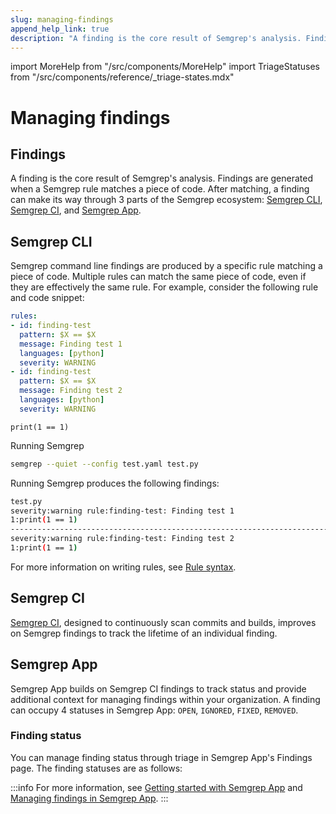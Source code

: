 ```yaml
---
slug: managing-findings
append_help_link: true
description: "A finding is the core result of Semgrep's analysis. Findings are generated when a Semgrep rule matches a piece of code. Learn how to interact with findings that come from running Semgrep in the command-line, in CI, and through Semgrep App."
---
```


import MoreHelp from "/src/components/MoreHelp"
import TriageStatuses from "/src/components/reference/_triage-states.mdx"

# Managing findings

## Findings

A finding is the core result of Semgrep's analysis. Findings are generated when a Semgrep rule matches a piece of code. After matching, a finding can make its way through 3 parts of the Semgrep ecosystem: [Semgrep CLI](https://github.com/returntocorp/semgrep), [Semgrep CI](/semgrep-ci/overview/), and [Semgrep App](https://semgrep.dev/manage).

## Semgrep CLI

Semgrep command line findings are produced by a specific rule matching a piece of code. Multiple rules can match the same piece of code, even if they are effectively the same rule. For example, consider the following rule and code snippet:

```yaml
rules:
- id: finding-test
  pattern: $X == $X
  message: Finding test 1
  languages: [python]
  severity: WARNING
- id: finding-test
  pattern: $X == $X
  message: Finding test 2
  languages: [python]
  severity: WARNING
```

```
print(1 == 1)
```

Running Semgrep

```sh
semgrep --quiet --config test.yaml test.py
```
Running Semgrep produces the following findings:

```sh
test.py
severity:warning rule:finding-test: Finding test 1
1:print(1 == 1)
--------------------------------------------------------------------------------
severity:warning rule:finding-test: Finding test 2
1:print(1 == 1)
```

For more information on writing rules, see [Rule syntax](/writing-rules/rule-syntax/).

## Semgrep CI

[Semgrep CI](/semgrep-ci/overview/), designed to continuously scan commits and builds, improves on Semgrep findings to track the lifetime of an individual finding.

## Semgrep App

Semgrep App builds on Semgrep CI findings to track status and provide additional context for managing findings within your organization. A finding can occupy 4 statuses in Semgrep App: `OPEN`, `IGNORED`, `FIXED`, `REMOVED`.

### Finding status

You can manage finding status through triage in Semgrep App's Findings page. The finding statuses are as follows:

<TriageStatuses />

:::info
For more information, see [Getting started with Semgrep App](/semgrep-app/getting-started-with-semgrep-app/) and [Managing findings in Semgrep App](/semgrep-app/findings/).
:::

<MoreHelp />
